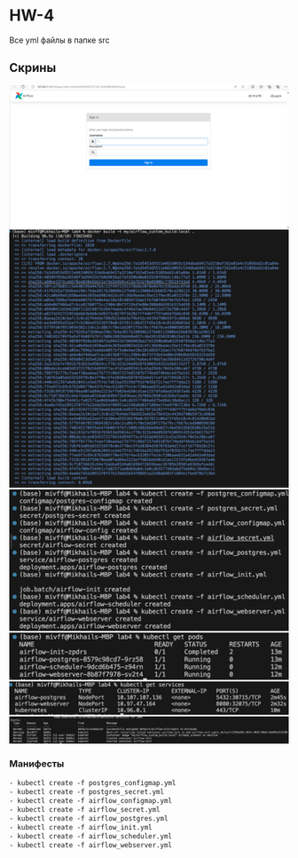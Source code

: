 
# HW-4
Все yml файлы в папке src
## Скрины
![1](./screens/airflow.jpg)
![3](./screens/scre1.png)
![3](./screens/scre2.png)
![3](./screens/scre6.png)
![3](./screens/scre4.png)
![3](./screens/scre5.png)


### Манифесты

```
- kubectl create -f postgres_configmap.yml
- kubectl create -f postgres_secret.yml
- kubectl create -f airflow_configmap.yml
- kubectl create -f airflow_secret.yml
- kubectl create -f airflow_postgres.yml
- kubectl create -f airflow_init.yml
- kubectl create -f airflow_scheduler.yml
- kubectl create -f airflow_webserver.yml
```
